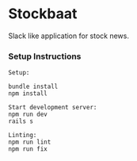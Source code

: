 # Stockbaat

Slack like application for stock news.

### Setup Instructions
````
Setup:

bundle install
npm install

Start development server:
npm run dev
rails s

Linting:
npm run lint
npm run fix
````
